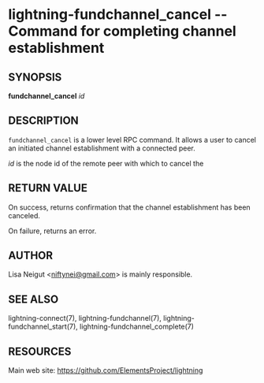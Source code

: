 lightning-fundchannel\_cancel -- Command for completing channel establishment
=============================================================================

SYNOPSIS
--------

**fundchannel\_cancel** *id*

DESCRIPTION
-----------

`fundchannel_cancel` is a lower level RPC command. It allows a user to
cancel an initiated channel establishment with a connected peer.

*id* is the node id of the remote peer with which to cancel the

RETURN VALUE
------------

On success, returns confirmation that the channel establishment has been
canceled.

On failure, returns an error.

AUTHOR
------

Lisa Neigut <<niftynei@gmail.com>> is mainly responsible.

SEE ALSO
--------

lightning-connect(7), lightning-fundchannel(7),
lightning-fundchannel\_start(7), lightning-fundchannel\_complete(7)

RESOURCES
---------

Main web site: <https://github.com/ElementsProject/lightning>
